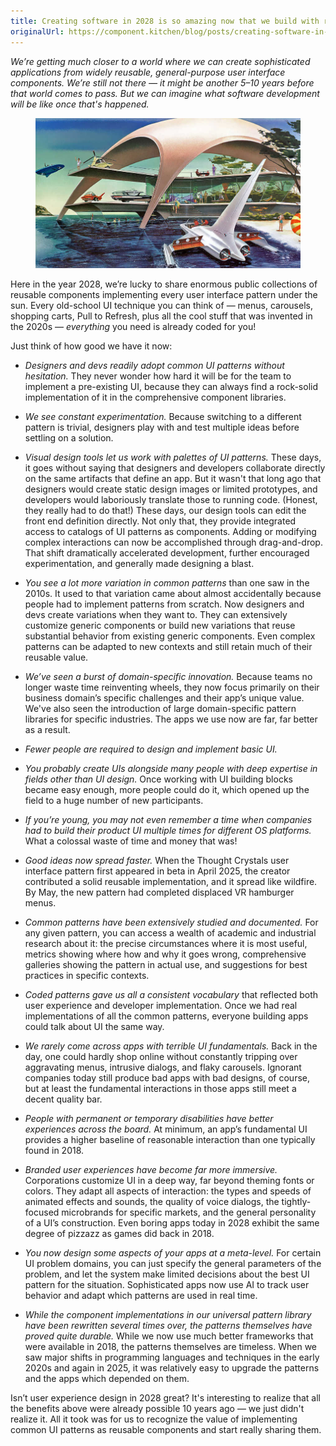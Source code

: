 ```yaml
---
title: Creating software in 2028 is so amazing now that we build with reusable UI components!
originalUrl: https://component.kitchen/blog/posts/creating-software-in-2028-is-so-amazing-now-that-we-build-with-reusable-ui-components
---
```


_We’re getting much closer to a world where we can create sophisticated applications from widely reusable, general-purpose user interface components. We’re still not there — it might be another 5–10 years before that world comes to pass. But we can imagine what software development will be like once that's happened._

<figure>
  <img src="/images/ck/Retro-Futurism.jpg">
</figure>

Here in the year 2028, we’re lucky to share enormous public collections of reusable components implementing every user interface pattern under the sun. Every old-school UI technique you can think of — menus, carousels, shopping carts, Pull to Refresh, plus all the cool stuff that was invented in the 2020s — _everything_ you need is already coded for you!

Just think of how good we have it now:

- _Designers and devs readily adopt common UI patterns without hesitation._ They never wonder how hard it will be for the team to implement a pre-existing UI, because they can always find a rock-solid implementation of it in the comprehensive component libraries.

- _We see constant experimentation._ Because switching to a different pattern is trivial, designers play with and test multiple ideas before settling on a solution.

- _Visual design tools let us work with palettes of UI patterns._ These days, it goes without saying that designers and developers collaborate directly on the same artifacts that define an app. But it wasn't that long ago that designers would create static design images or limited prototypes, and developers would laboriously translate those to running code. (Honest, they really had to do that!) These days, our design tools can edit the front end definition directly. Not only that, they provide integrated access to catalogs of UI patterns as components. Adding or modifying complex interactions can now be accomplished through drag-and-drop. That shift dramatically accelerated development, further encouraged experimentation, and generally made designing a blast.

- _You see a lot more variation in common patterns_ than one saw in the 2010s. It used to that variation came about almost accidentally because people had to implement patterns from scratch. Now designers and devs create variations when they want to. They can extensively customize generic components or build new variations that reuse substantial behavior from existing generic components. Even complex patterns can be adapted to new contexts and still retain much of their reusable value.

- _We’ve seen a burst of domain-specific innovation._ Because teams no longer waste time reinventing wheels, they now focus primarily on their business domain’s specific challenges and their app’s unique value. We've also seen the introduction of large domain-specific pattern libraries for specific industries. The apps we use now are far, far better as a result.

- _Fewer people are required to design and implement basic UI._

- _You probably create UIs alongside many people with deep expertise in fields other than UI design._ Once working with UI building blocks became easy enough, more people could do it, which opened up the field to a huge number of new participants.

- _If you’re young, you may not even remember a time when companies had to build their product UI multiple times for different OS platforms._ What a colossal waste of time and money that was!

- _Good ideas now spread faster._ When the Thought Crystals user interface pattern first appeared in beta in April 2025, the creator contributed a solid reusable implementation, and it spread like wildfire. By May, the new pattern had completed displaced VR hamburger menus.

- _Common patterns have been extensively studied and documented._ For any given pattern, you can access a wealth of academic and industrial research about it: the precise circumstances where it is most useful, metrics showing where how and why it goes wrong, comprehensive galleries showing the pattern in actual use, and suggestions for best practices in specific contexts.

- _Coded patterns gave us all a consistent vocabulary_ that reflected both user experience and developer implementation. Once we had real implementations of all the common patterns, everyone building apps could talk about UI the same way.

- _We rarely come across apps with terrible UI fundamentals._ Back in the day, one could hardly shop online without constantly tripping over aggravating menus, intrusive dialogs, and flaky carousels. Ignorant companies today still produce bad apps with bad designs, of course, but at least the fundamental interactions in those apps still meet a decent quality bar.

- _People with permanent or temporary disabilities have better experiences across the board._ At minimum, an app’s fundamental UI provides a higher baseline of reasonable interaction than one typically found in 2018.

- _Branded user experiences have become far more immersive._ Corporations customize UI in a deep way, far beyond theming fonts or colors. They adapt all aspects of interaction: the types and speeds of animated effects and sounds, the quality of voice dialogs, the tightly-focused microbrands for specific markets, and the general personality of a UI’s construction. Even boring apps today in 2028 exhibit the same degree of pizzazz as games did back in 2018.

- _You now design some aspects of your apps at a meta-level._ For certain UI problem domains, you can just specify the general parameters of the problem, and let the system make limited decisions about the best UI pattern for the situation. Sophisticated apps now use AI to track user behavior and adapt which patterns are used in real time.

- _While the component implementations in our universal pattern library have been rewritten several times over, the patterns themselves have proved quite durable._ While we now use much better frameworks that were available in 2018, the patterns themselves are timeless. When we saw major shifts in programming languages and techniques in the early 2020s and again in 2025, it was relatively easy to upgrade the patterns and the apps which depended on them.

Isn’t user experience design in 2028 great? It's interesting to realize that all the benefits above were already possible 10 years ago — we just didn't realize it. All it took was for us to recognize the value of implementing common UI patterns as reusable components and start really sharing them.
